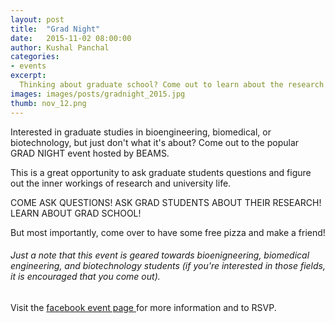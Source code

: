 ```yaml
---
layout: post
title:  "Grad Night"
date:   2015-11-02 08:00:00
author: Kushal Panchal
categories: 
- events
excerpt:
  Thinking about graduate school? Come out to learn about the research life! 
images: images/posts/gradnight_2015.jpg
thumb: nov_12.png
---
```

Interested in graduate studies in bioengineering, biomedical, or biotechnology, but just don't what it's about? Come out to the popular GRAD NIGHT event hosted by BEAMS. 

This is a great opportunity to ask graduate students questions and figure out the inner workings of research and university life. 

COME ASK QUESTIONS! ASK GRAD STUDENTS ABOUT THEIR RESEARCH! LEARN ABOUT GRAD SCHOOL!

But most importantly, come over to have some free pizza and make a friend!

###### *Just a note that this event is geared towards bioenigneering, biomedical engineering, and biotechnology students (if you're interested in those fields, it is encouraged that you come out).*

Visit the [facebook event page ](https://www.facebook.com/events/1014257531952489) for more information and to RSVP. 